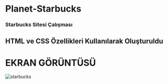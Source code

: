 ﻿# Planet-Starbucks
 
<h3> Starbucks Sitesi Çalışması </h3> 

<h2> HTML ve CSS Özellikleri Kullanılarak Oluşturuldu</h2>

# EKRAN GÖRÜNTÜSÜ
![starbucks](https://github.com/kaymakhasan/Planet-Starbucks/assets/147662994/45de068b-9a29-41f9-9b1b-073e9ec6cdbb)
